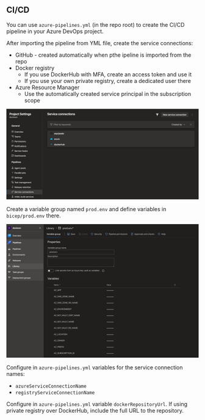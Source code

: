## CI/CD

You can use `azure-pipelines.yml` (in the repo root) to create the
CI/CD pipeline in your Azure DevOps project.

After importing the pipeline from YML file, create the service connections:
- GitHub - created automatically when pthe ipeline is imported from the repo
- Docker registry
    - If you use DockerHub with MFA, create an access token and use it
    - If you use your own private registry, create a dedicated user there 
- Azure Resource Manager
    - Use the automatically created service principal in the subscription scope

![Azure DevOps Service Connections](azdo_service_connections.png)

Create a variable group named `prod.env` and define variables in
`bicep/prod.env` there.

![Azure DevOps Variable Group](azdo_variable_group.png)

Configure in `azure-pipelines.yml` variables for the service connection names:
- `azureServiceConnectionName`
- `registryServiceConnectionName`

Configure in `azure-pipelines.yml` variable `dockerRepositoryUrl`. If using
private registry over DockerHub, include the full URL to the repository.
 
